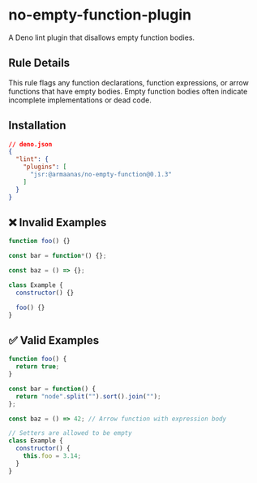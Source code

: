 # no-empty-function-plugin

A Deno lint plugin that disallows empty function bodies.

## Rule Details

This rule flags any function declarations, function expressions, or arrow functions that have empty bodies. Empty function bodies often indicate incomplete implementations or dead code.

## Installation

```json
// deno.json
{
  "lint": {
    "plugins": [
      "jsr:@armaanas/no-empty-function@0.1.3"
    ]
  }
}
```

## ❌ Invalid Examples

```js
function foo() {}

const bar = function*() {};

const baz = () => {};

class Example {
  constructor() {}

  foo() {}
}
```

## ✅ Valid Examples

```js
function foo() {
  return true;
}

const bar = function() {
  return "node".split("").sort().join("");
};

const baz = () => 42; // Arrow function with expression body

// Setters are allowed to be empty
class Example {
  constructor() {
    this.foo = 3.14;
  }
}
```
